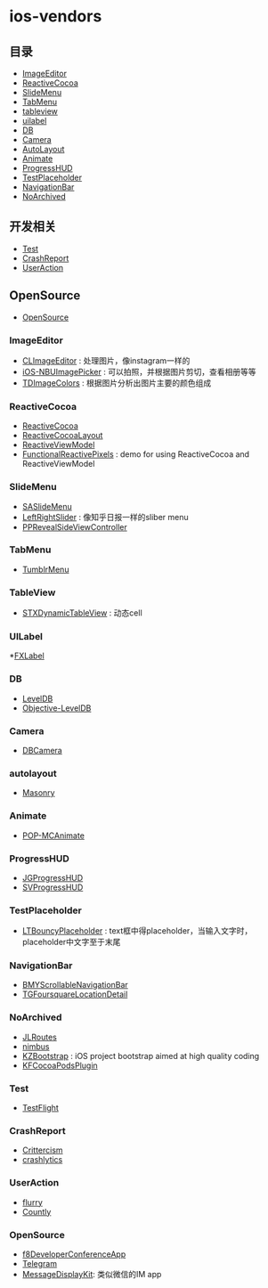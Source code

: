 ios-vendors
===========
 
## 目录
 
* [ImageEditor](#imageeditor)
* [ReactiveCocoa](#reactivecocoa)
* [SlideMenu](#slidemenu)
* [TabMenu](#tabmenu)
* [tableview](#tableview)
* [uilabel](#uilabel)
* [DB](#DB)
* [Camera](#camera)
* [AutoLayout](#autolayout)
* [Animate](#animate)
* [ProgressHUD](#progresshud)
* [TestPlaceholder](#testplaceholder)
* [NavigationBar](#navigationbar)
* [NoArchived](#noarchived)

## 开发相关

* [Test](#test)
* [CrashReport](#crashreport)
* [UserAction](#useraction)


## OpenSource

* [OpenSource](#opensource)

 
### ImageEditor

* [CLImageEditor](https://github.com/yackle/CLImageEditor) : 处理图片，像instagram一样的
* [iOS-NBUImagePicker](https://github.com/CyberAgent/iOS-NBUImagePicker) : 可以拍照，并根据图片剪切，查看相册等等
* [TDImageColors](https://github.com/timominous/TDImageColors) : 根据图片分析出图片主要的颜色组成


### ReactiveCocoa

* [ReactiveCocoa](https://github.com/ReactiveCocoa/ReactiveCocoa)
* [ReactiveCocoaLayout](https://github.com/ReactiveCocoa/ReactiveCocoaLayout)
* [ReactiveViewModel](https://github.com/ReactiveCocoa/ReactiveViewModel)
* [FunctionalReactivePixels](https://github.com/AshFurrow/FunctionalReactivePixels) : demo for using ReactiveCocoa and ReactiveViewModel

### SlideMenu

* [SASlideMenu](https://github.com/stefanoa/SASlideMenu)
* [LeftRightSlider](https://github.com/heroims/LeftRightSlider) : 像知乎日报一样的sliber menu
* [PPRevealSideViewController](https://github.com/ipup/PPRevealSideViewController)

### TabMenu

* [TumblrMenu](https://github.com/cyndibaby905/TumblrMenu)

### TableView

* [STXDynamicTableView](https://github.com/2359media/STXDynamicTableView) : 动态cell

### UILabel
*[FXLabel](https://github.com/nicklockwood/FXLabel)

### DB

* [LevelDB](https://github.com/hoisie/LevelDB-ObjC)
* [Objective-LevelDB](https://github.com/matehat/Objective-LevelDB)

### Camera

* [DBCamera](https://github.com/danielebogo/DBCamera)

### autolayout

* [Masonry](https://github.com/Masonry/Masonry)

### Animate
* [POP-MCAnimate](https://github.com/matthewcheok/POP-MCAnimate)


### ProgressHUD

* [JGProgressHUD](https://github.com/JonasGessner/JGProgressHUD)
* [SVProgressHUD](https://github.com/TransitApp/SVProgressHUD)

### TestPlaceholder

* [LTBouncyPlaceholder](https://github.com/lexrus/LTBouncyPlaceholder) : text框中得placeholder，当输入文字时，placeholder中文字至于末尾


### NavigationBar

* [BMYScrollableNavigationBar](https://github.com/beamly/BMYScrollableNavigationBar)
* [TGFoursquareLocationDetail](https://github.com/Tibolte/TGFoursquareLocationDetail-Demo)

### NoArchived

* [JLRoutes](https://github.com/joeldev/JLRoutes)
* [nimbus](https://github.com/jverkoey/nimbus)
* [KZBootstrap](https://github.com/krzysztofzablocki/KZBootstrap) : iOS project bootstrap aimed at high quality coding
* [KFCocoaPodsPlugin](https://github.com/ricobeck/KFCocoaPodsPlugin)


### Test

* [TestFlight](http://try.crashlytics.com/)


### CrashReport

* [Crittercism](https://www.crittercism.com/)
* [crashlytics](https://www.crashlytics.com/)

### UserAction

* [flurry](http://www.flurry.com/)
* [Countly](http://count.ly/) 

### OpenSource

* [f8DeveloperConferenceApp](https://github.com/ParsePlatform/f8DeveloperConferenceApp)
* [Telegram](https://github.com/aaronraimist/Telegram-iOS)
* [MessageDisplayKit](https://github.com/xhzengAIB/MessageDisplayKit): 类似微信的IM app

